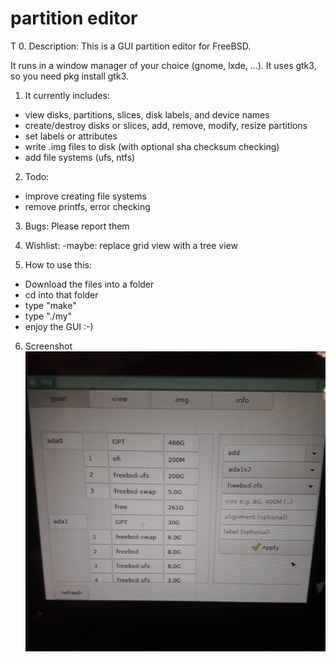 

# partition editor
T
0. Description:
This is a GUI partition editor for FreeBSD.

It runs in a window manager of your choice (gnome, lxde, ...).
It uses gtk3, so you need pkg install gtk3.


1. It currently includes:

- view disks, partitions, slices, disk labels, and device names
- create/destroy disks or slices, add, remove, modify, resize partitions
- set labels or attributes
- write .img files to disk (with optional sha checksum checking)
- add file systems (ufs, ntfs)


2. Todo:
- improve creating file systems
- remove printfs, error checking

3. Bugs:
Please report them

4. Wishlist:
-maybe: replace grid view with a tree view

5. How to use this:
- Download the files into a folder
- cd into that folder
- type "make"
- type "./my" 
- enjoy the GUI :-)

6. Screenshot
![](screenshot/20191013_150244_compress41_crop_62.jpg)
